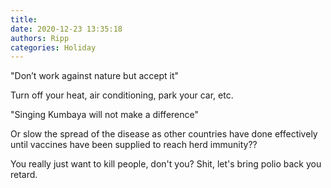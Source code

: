 ```yaml
---
title: 
date: 2020-12-23 13:35:18
authors: Ripp
categories: Holiday
---
```


 "Don’t work against nature but accept it"

Turn off your heat, air conditioning, park your car, etc.

"Singing Kumbaya will not make a difference"

Or slow the spread of the disease as other countries have done effectively until vaccines have been supplied to reach herd immunity??

You really just want to kill people, don't you?  Shit, let's bring polio back you retard.